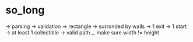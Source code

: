 # so_long

-> parsing
-> validation
	-> rectangle
	-> surronded by walls
	-> 1 exit
	-> 1 start
	-> at least 1 collectible
	-> valid path
	_. make sure width != height